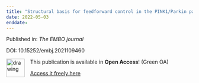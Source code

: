 ```yaml
---
title: "Structural basis for feedforward control in the PINK1/Parkin pathway."
date: 2022-05-03
enddate:
---
```


Published in: *The EMBO journal*

DOI: 10.15252/embj.2021109460

<img src="https://upload.wikimedia.org/wikipedia/commons/thumb/7/77/Open_Access_logo_PLoS_transparent.svg/800px-Open_Access_logo_PLoS_transparent.svg.png" alt="drawing" width="50" align="left"/> &nbsp;&nbsp;&nbsp;This publication is available in **Open Access**! (Green OA)

&nbsp;&nbsp;&nbsp;[Access it freely here](https://doi.org/10.1101/2021.08.16.456440
)

